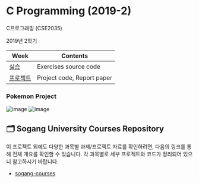 # C Programming (2019-2)
C프로그래밍 (CSE2035)

2019년 2학기

| Week                 | Contents                   |
| -------------------- | -------------------------- |
| [실습](/exercise)    | Exercises source code      |
| [프로젝트](/project) | Project code, Report paper |

### Pokemon Project
![image](https://user-images.githubusercontent.com/48401272/103134571-75aaed00-46f5-11eb-8ad8-39c91f0e6323.png)
![image](https://user-images.githubusercontent.com/48401272/103134574-7e032800-46f5-11eb-9f8c-5d23ae5d1771.png)

## 🗂️ Sogang University Courses Repository

이 프로젝트 외에도 다양한 과목별 과제/프로젝트 자료를 확인하려면, 다음의 링크를 통해 전체 개요를 확인할 수 있습니다. 각 과목별로 세부 프로젝트와 코드가 정리되어 있으니 참고하시기 바랍니다.

- [sogang-courses](https://github.com/kevink1113/sogang-univ-courses)
